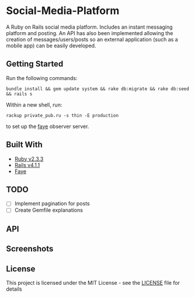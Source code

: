# Social-Media-Platform
A Ruby on Rails social media platform. Includes an instant messaging platform and posting.
An API has also been implemented allowing the creation of messages/users/posts so an external
application (such as a mobile app) can be easily developed.

## Getting Started
Run the following commands:
```
bundle install && gem update system && rake db:migrate && rake db:seed && rails s
```

Within a new shell, run:

```
rackup private_pub.ru -s thin -E production
```

to set up the [faye](https://faye.jcoglan.com/) observer server.

## Built With
- [Ruby v2.3.3](https://www.ruby-lang.org/en/news/2016/11/21/ruby-2-3-3-released/)
- [Rails v4.1.1](https://rubygems.org/gems/rails/versions/4.1.1)
- [Faye](https://faye.jcoglan.com/)

## TODO

- [ ] Implement pagination for posts
- [ ] Create Gemfile explanations

## API

## Screenshots

## License
This project is licensed under the MIT License - see the [LICENSE](LICENSE) file for details
